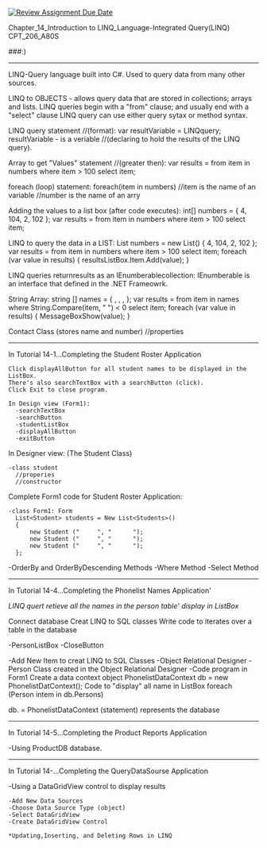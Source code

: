 [![Review Assignment Due Date](https://classroom.github.com/assets/deadline-readme-button-24ddc0f5d75046c5622901739e7c5dd533143b0c8e959d652212380cedb1ea36.svg)](https://classroom.github.com/a/Qm1bV9T_)

Chapter_14_Introduction to LINQ_Language-Integrated Query(LINQ)
CPT_206_A80S

###:)
****************************************************************************************
LINQ-Query language built into C#. 
Used to query data from many other sources.

LINQ to OBJECTS - allows query data that are stored in collections; arrays and lists.
LINQ queries begin with a "from" clause; and usually end with a "select" clause
LINQ query can use either query sytax or method syntax.

LINQ query statement //(format): 
    var resultVariable = LINQquery;
        resultVariable - is a veriable 
        //(declaring to hold the results of the LINQ query).

Array to get "Values" statement //(greater then):
    var results = from item in numbers
                  where item > 100
                  select item;

foreach (loop) statement:
    foreach(item in numbers)
    //item is the name of an variable
    //number is the name of an arry

  Adding the values to a list box (after code executes):
      int[] numbers = { 4, 104, 2, 102 };
      var results = from item in numbers
      where item > 100
      select item;

  LINQ to query the data in a LIST:
      List<int> numbers = new List<int>() { 4, 104, 2, 102 };
      var results = from item in numbers
      where item > 100
      select item;
    foreach (var value in results)
    {
        resultsListBox.Item.Add(value);
    }

 LINQ queries returnresults as an IEnumberable<T>collection:
     IEnumberable<T> is an interface that defined in the .NET Frameowrk.

String Array:
    string [] names = {  ,   ,  ,  };
      var results = from item in names
      where String.Compare(item, "   ") < 0
      select item;
  foreach (var value in results)
      {
          MessageBoxShow(value);
      }

  Contact Class (stores name and number)
  //properties

  ____________________________________________________________________________________________________________
  In Tutorial 14-1...Completing the Student Roster Application

    Click displayAllButton for all student names to be displayed in the ListBox. 
    There's also searchTextBox with a searchButton (click).
    Click Exit to close program.

    In Design view (Form1):
      -searchTextBox
      -searchButton
      -studentListBox
      -displayAllButton
      -exitButton

  In Designer view: (The Student Class)

    -class student
      //properies
      //constructor 

  Complete Form1 code for Student Roster Application:

    -class Form1: Form
      List<Student> students = New List<Students>()
      {
          new Student ("     ", "      ");
          new Student ("     ", "      ");
          new Student ("     ", "      ");
      };


-OrderBy and OrderByDescending Methods
-Where Method
-Select Method
________________________________________________________________________________________________________________
In Tutorial 14-4...Completing the Phonelist Names Application'

*LINQ quert retieve all the names in the person table' display in ListBox*

Connect database
Creat LINQ to SQL classes
Write code to iterates over a table in the database

-PersonListBox
-CloseButton

-Add New Item to creat LINQ to SQL Classes
  -Object Relational Designer 
    -Person Class created in the Object Relational Designer
-Code program in Form1
  Create a data context object
      PhonelistDataContext db = new PhonelistDatContext();
  Code to "display" all name in ListBox
      foreach (Person intem in db.Persons)

 db. = PhonelistDataContext (statement) represents the database

 ______________________________________________________________________________________________________________
 In Tutorial 14-5...Completing the Product Reports Application

 -Using ProductDB database.

 ______________________________________________________________________________________________________________
In Tutorial 14-...Completing the QueryDataSourse Application

-Using a DataGridView control to display results

    -Add New Data Sources
    -Choose Data Source Type (object)
    -Select DataGridView
    -Create DataGridView Control 

    *Updating,Inserting, and Deleting Rows in LINQ
 
    
  

 
